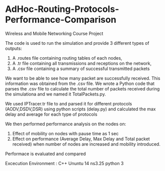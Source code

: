 # AdHoc-Routing-Protocols-Performance-Comparison
Wireless and Mobile Networking Course Project 

The code is used to run the simulation and provide 3 different types of outputs:
1) A .routes file containing routing tables of each nodes,
2) A .tr file containing all transmissions and receptions on the network, 
3) A .csv file containing a summary of successful transmitted packets

We want to be able to see how many packet are successfully received.
This information was obtained from the .csv file. We wrote a Python code that parses the .csv file to calculate the total number of packets received during the simulationa and we named it TotalPackets.py.

We used IPTracer.tr file to and parsed it for different protocols (AODV,DSDV,DSR) using python scripts (delay.py) and calculated the max delay and average for each type of protocols

We then performed performance analysis on the nodes on:
  1. Effect of mobility on nodes with pause time as 1 sec
  2. Effect on performance (Average Delay, Max Delay and Total packet received)  when number of nodes are increased and mobility introduced.
  
Performace is evaluated and compared

Excecution Environment :
C++
Ununtu 14
ns3.25
python 3
